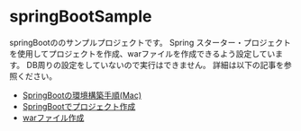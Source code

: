 # springBootSample

springBootののサンプルプロジェクトです。
Spring スターター・プロジェクトを使用してプロジェクトを作成、warファイルを作成できるよう設定しています。
DB周りの設定をしていないので実行はできません。
詳細は以下の記事を参照ください。

- [SpringBootの環境構築手順(Mac)](https://note.com/mono01012/n/nb3663a68bee0)
- [SpringBootでプロジェクト作成](https://note.com/mono01012/n/n9da250c0511d)
- [warファイル作成](https://note.com/mono01012/n/nacc18488dce7)
